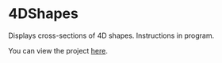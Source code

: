 # 4DShapes

Displays cross-sections of 4D shapes.
Instructions in program.

You can view the project [here](http://htmlpreview.github.io/?https://github.com/rtavenner/4DShapes/master/index.html).
